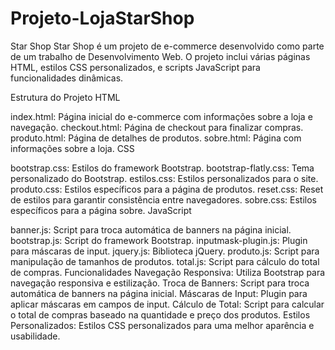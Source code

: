 # Projeto-LojaStarShop
Star Shop
Star Shop é um projeto de e-commerce desenvolvido como parte de um trabalho de Desenvolvimento Web. O projeto inclui várias páginas HTML, estilos CSS personalizados, e scripts JavaScript para funcionalidades dinâmicas.

Estrutura do Projeto
HTML

index.html: Página inicial do e-commerce com informações sobre a loja e navegação.
checkout.html: Página de checkout para finalizar compras.
produto.html: Página de detalhes de produtos.
sobre.html: Página com informações sobre a loja.
CSS

bootstrap.css: Estilos do framework Bootstrap.
bootstrap-flatly.css: Tema personalizado do Bootstrap.
estilos.css: Estilos personalizados para o site.
produto.css: Estilos específicos para a página de produtos.
reset.css: Reset de estilos para garantir consistência entre navegadores.
sobre.css: Estilos específicos para a página sobre.
JavaScript

banner.js: Script para troca automática de banners na página inicial.
bootstrap.js: Script do framework Bootstrap.
inputmask-plugin.js: Plugin para máscaras de input.
jquery.js: Biblioteca jQuery.
produto.js: Script para manipulação de tamanhos de produtos.
total.js: Script para cálculo do total de compras.
Funcionalidades
Navegação Responsiva: Utiliza Bootstrap para navegação responsiva e estilização.
Troca de Banners: Script para troca automática de banners na página inicial.
Máscaras de Input: Plugin para aplicar máscaras em campos de input.
Cálculo de Total: Script para calcular o total de compras baseado na quantidade e preço dos produtos.
Estilos Personalizados: Estilos CSS personalizados para uma melhor aparência e usabilidade.
